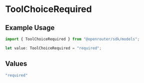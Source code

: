 # ToolChoiceRequired

## Example Usage

```typescript
import { ToolChoiceRequired } from "@openrouter/sdk/models";

let value: ToolChoiceRequired = "required";
```

## Values

```typescript
"required"
```